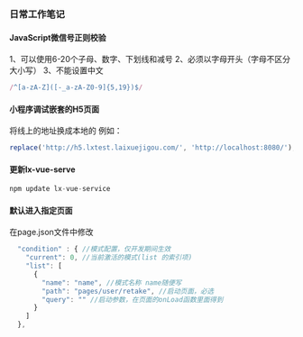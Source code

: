 ### 日常工作笔记



#### JavaScript微信号正则校验

1、可以使用6-20个子母、数字、下划线和减号
2、必须以字母开头（字母不区分大小写）
3、不能设置中文

```js
/^[a-zA-Z]([-_a-zA-Z0-9]{5,19})$/
```

#### 小程序调试嵌套的H5页面

将线上的地址换成本地的 例如：

```js
replace('http://h5.lxtest.laixuejigou.com/', 'http://localhost:8080/');
```

#### 更新lx-vue-serve

```js
npm update lx-vue-service
```

#### 默认进入指定页面

在page.json文件中修改

```js
  "condition" : { //模式配置，仅开发期间生效
    "current": 0, //当前激活的模式(list 的索引项)
    "list": [
      {
        "name": "name", //模式名称 name随便写
        "path": "pages/user/retake", //启动页面，必选
        "query": "" //启动参数，在页面的onLoad函数里面得到
      }
    ]
  },
```



